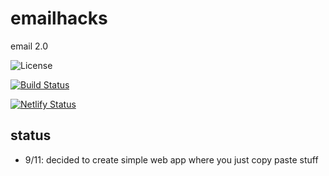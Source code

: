 # emailhacks

email 2.0

![License](https://img.shields.io/badge/License-MIT-blue.svg?style=plastic)

[![Build Status](https://travis-ci.org/jschmidtnj/emailhacks.svg?branch=master)](https://travis-ci.org/jschmidtnj/emailhacks)

[![Netlify Status](https://api.netlify.com/api/v1/badges/49f338c7-a99b-40ca-99d3-1103ac9560d5/deploy-status)](https://app.netlify.com/sites/fervent-kepler-b39118/deploys)

## status

- 9/11: decided to create simple web app where you just copy paste stuff
